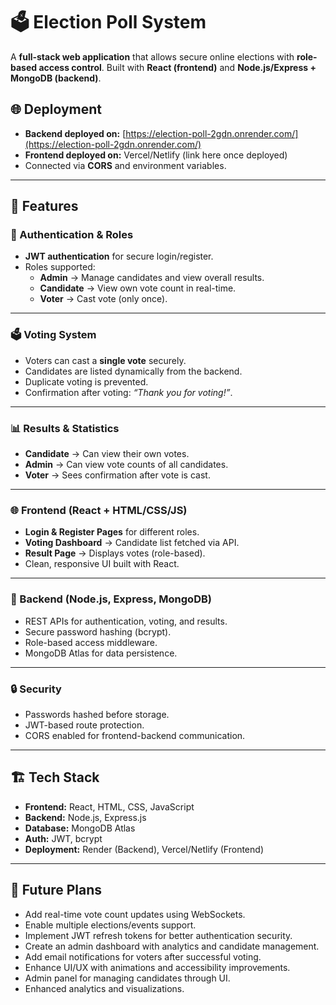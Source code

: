 # 🗳️ Election Poll System  

A **full-stack web application** that allows secure online elections with **role-based access control**. Built with **React (frontend)** and **Node.js/Express + MongoDB (backend)**.  

## 🌐 Deployment  
- **Backend deployed on:** [https://election-poll-2gdn.onrender.com/](https://election-poll-2gdn.onrender.com/)  
- **Frontend deployed on:** Vercel/Netlify (link here once deployed)  
- Connected via **CORS** and environment variables.  

---

## 🚀 Features  

### 👤 Authentication & Roles  
- **JWT authentication** for secure login/register.  
- Roles supported:  
  - **Admin** → Manage candidates and view overall results.  
  - **Candidate** → View own vote count in real-time.  
  - **Voter** → Cast vote (only once).  

---

### 🗳️ Voting System  
- Voters can cast a **single vote** securely.  
- Candidates are listed dynamically from the backend.  
- Duplicate voting is prevented.  
- Confirmation after voting: *“Thank you for voting!”*.  

---

### 📊 Results & Statistics  
- **Candidate** → Can view their own votes.  
- **Admin** → Can view vote counts of all candidates.  
- **Voter** → Sees confirmation after vote is cast.  

---

### 🌐 Frontend (React + HTML/CSS/JS)  
- **Login & Register Pages** for different roles.  
- **Voting Dashboard** → Candidate list fetched via API.  
- **Result Page** → Displays votes (role-based).  
- Clean, responsive UI built with React.  

---

### 🔧 Backend (Node.js, Express, MongoDB)  
- REST APIs for authentication, voting, and results.  
- Secure password hashing (bcrypt).  
- Role-based access middleware.  
- MongoDB Atlas for data persistence.  

---

### 🔒 Security  
- Passwords hashed before storage.  
- JWT-based route protection.  
- CORS enabled for frontend-backend communication.  

---

## 🏗️ Tech Stack  
- **Frontend:** React, HTML, CSS, JavaScript  
- **Backend:** Node.js, Express.js  
- **Database:** MongoDB Atlas  
- **Auth:** JWT, bcrypt  
- **Deployment:** Render (Backend), Vercel/Netlify (Frontend)  

---

## 🔮 Future Plans
- Add real-time vote count updates using WebSockets.  
- Enable multiple elections/events support.  
- Implement JWT refresh tokens for better authentication security.  
- Create an admin dashboard with analytics and candidate management.  
- Add email notifications for voters after successful voting.  
- Enhance UI/UX with animations and accessibility improvements.    
- Admin panel for managing candidates through UI.  
- Enhanced analytics and visualizations.  
